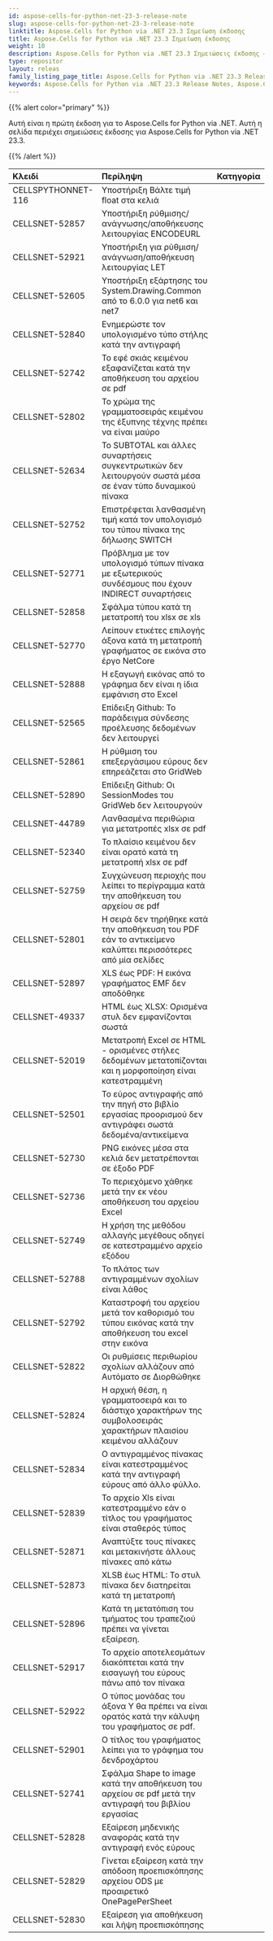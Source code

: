 ```yaml
---
id: aspose-cells-for-python-net-23-3-release-note
slug: aspose-cells-for-python-net-23-3-release-note
linktitle: Aspose.Cells for Python via .NET 23.3 Σημείωση έκδοσης
title: Aspose.Cells for Python via .NET 23.3 Σημείωση έκδοσης
weight: 10
description: Aspose.Cells for Python via .NET 23.3 Σημειώσεις έκδοσης – οι πιο πρόσφατες βελτιώσεις, νέες δυνατότητες και επιδιορθώσεις
type: repositor
layout: releas
family_listing_page_title: Aspose.Cells for Python via .NET 23.3 Release Note
keywords: Aspose.Cells for Python via .NET 23.3 Release Notes, Aspose.Cells for Python via .NET 23.3 updates and fixe
---
```

{{% alert color="primary" %}} 

Αυτή είναι η πρώτη έκδοση για το Aspose.Cells for Python via .NET.
Αυτή η σελίδα περιέχει σημειώσεις έκδοσης για Aspose.Cells for Python via .NET 23.3.

{{% /alert %}} 

|**Κλειδί**|**Περίληψη**|**Κατηγορία**|
| :- | :- | :- |
|CELLSPYTHONNET-116|Υποστήριξη Βάλτε τιμή float στα κελιά|
|CELLSNET-52857|Υποστήριξη ρύθμισης/ανάγνωσης/αποθήκευσης λειτουργίας ENCODEURL|
|CELLSNET-52921|Υποστήριξη για ρύθμιση/ανάγνωση/αποθήκευση λειτουργίας LET|
|CELLSNET-52605|Υποστήριξη εξάρτησης του System.Drawing.Common από το 6.0.0 για net6 και net7|
|CELLSNET-52840|Ενημερώστε τον υπολογισμένο τύπο στήλης κατά την αντιγραφή|
|CELLSNET-52742|Το εφέ σκιάς κειμένου εξαφανίζεται κατά την αποθήκευση του αρχείου σε pdf|
|CELLSNET-52802|Το χρώμα της γραμματοσειράς κειμένου της έξυπνης τέχνης πρέπει να είναι μαύρο|
|CELLSNET-52634| Το SUBTOTAL και άλλες συναρτήσεις συγκεντρωτικών δεν λειτουργούν σωστά μέσα σε έναν τύπο δυναμικού πίνακα|
|CELLSNET-52752|Επιστρέφεται λανθασμένη τιμή κατά τον υπολογισμό του τύπου πίνακα της δήλωσης SWITCH|
|CELLSNET-52771|Πρόβλημα με τον υπολογισμό τύπων πίνακα με εξωτερικούς συνδέσμους που έχουν INDIRECT συναρτήσεις|
|CELLSNET-52858| Σφάλμα τύπου κατά τη μετατροπή του xlsx σε xls|
|CELLSNET-52770|Λείπουν ετικέτες επιλογής άξονα κατά τη μετατροπή γραφήματος σε εικόνα στο έργο NetCore|
|CELLSNET-52888|Η εξαγωγή εικόνας από το γράφημα δεν είναι η ίδια εμφάνιση στο Excel|
|CELLSNET-52565| Επίδειξη Github: Το παράδειγμα σύνδεσης προέλευσης δεδομένων δεν λειτουργεί|
|CELLSNET-52861|Η ρύθμιση του επεξεργάσιμου εύρους δεν επηρεάζεται στο GridWeb|
|CELLSNET-52890|Επίδειξη Github: Οι SessionModes του GridWeb δεν λειτουργούν|
|CELLSNET-44789|Λανθασμένα περιθώρια για μετατροπές xlsx σε pdf|
|CELLSNET-52340|Το πλαίσιο κειμένου δεν είναι ορατό κατά τη μετατροπή xlsx σε pdf|
|CELLSNET-52759|Συγχώνευση περιοχής που λείπει το περίγραμμα κατά την αποθήκευση του αρχείου σε pdf|
|CELLSNET-52801|Η σειρά δεν τηρήθηκε κατά την αποθήκευση του PDF εάν το αντικείμενο καλύπτει περισσότερες από μία σελίδες|
|CELLSNET-52897|XLS έως PDF: Η εικόνα γραφήματος EMF δεν αποδόθηκε|
|CELLSNET-49337|HTML έως XLSX: Ορισμένα στυλ δεν εμφανίζονται σωστά|
|CELLSNET-52019| Μετατροπή Excel σε HTML - ορισμένες στήλες δεδομένων μετατοπίζονται και η μορφοποίηση είναι κατεστραμμένη|
|CELLSNET-52501|Το εύρος αντιγραφής από την πηγή στο βιβλίο εργασίας προορισμού δεν αντιγράφει σωστά δεδομένα/αντικείμενα|
|CELLSNET-52730|PNG εικόνες μέσα στα κελιά δεν μετατρέπονται σε έξοδο PDF|
|CELLSNET-52736|Το περιεχόμενο χάθηκε μετά την εκ νέου αποθήκευση του αρχείου Excel|
|CELLSNET-52749|Η χρήση της μεθόδου αλλαγής μεγέθους οδηγεί σε κατεστραμμένο αρχείο εξόδου|
|CELLSNET-52788|Το πλάτος των αντιγραμμένων σχολίων είναι λάθος|
|CELLSNET-52792|Καταστροφή του αρχείου μετά τον καθορισμό του τύπου εικόνας κατά την αποθήκευση του excel στην εικόνα|
|CELLSNET-52822|Οι ρυθμίσεις περιθωρίου σχολίων αλλάζουν από Αυτόματο σε Διορθώθηκε|
|CELLSNET-52824|Η αρχική θέση, η γραμματοσειρά και το διάστιχο χαρακτήρων της συμβολοσειράς χαρακτήρων πλαισίου κειμένου αλλάζουν|
|CELLSNET-52834|Ο αντιγραμμένος πίνακας είναι κατεστραμμένος κατά την αντιγραφή εύρους από άλλο φύλλο.|
|CELLSNET-52839|Το αρχείο Xls είναι κατεστραμμένο εάν ο τίτλος του γραφήματος είναι σταθερός τύπος|
|CELLSNET-52871| Αναπτύξτε τους πίνακες και μετακινήστε άλλους πίνακες από κάτω|
|CELLSNET-52873|XLSB έως HTML: Το στυλ πίνακα δεν διατηρείται κατά τη μετατροπή|
|CELLSNET-52896|Κατά τη μετατόπιση του τμήματος του τραπεζιού πρέπει να γίνεται εξαίρεση.|
|CELLSNET-52917|Το αρχείο αποτελεσμάτων διακόπτεται κατά την εισαγωγή του εύρους πάνω από τον πίνακα|
|CELLSNET-52922|Ο τύπος μονάδας του άξονα Y θα πρέπει να είναι ορατός κατά την κάλυψη του γραφήματος σε pdf.|
|CELLSNET-52901| Ο τίτλος του γραφήματος λείπει για το γράφημα του δενδροχάρτου|
|CELLSNET-52741|Σφάλμα Shape to image κατά την αποθήκευση του αρχείου σε pdf μετά την αντιγραφή του βιβλίου εργασίας|
|CELLSNET-52828|Εξαίρεση μηδενικής αναφοράς κατά την αντιγραφή ενός εύρους|
|CELLSNET-52829|Γίνεται εξαίρεση κατά την απόδοση προεπισκόπησης αρχείου ODS με προαιρετικό OnePagePerSheet|
|CELLSNET-52830|Εξαίρεση για αποθήκευση και λήψη προεπισκόπησης|
